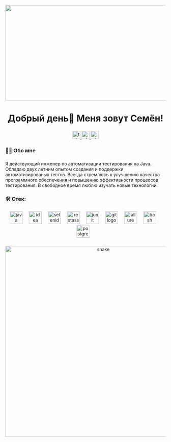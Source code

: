 <br clear="both">

<div align="center">
  <img height="300" width="600" src="https://user-images.githubusercontent.com/74038190/225813708-98b745f2-7d22-48cf-9150-083f1b00d6c9.gif"  />
</div>

###

<h1 align="center">Добрый день👋 Меня зовут Семён!</h1>

###

<div align=center>
  <a href="https://t.me/flangzzz" target="_blank">
    <img src="https://img.shields.io/static/v1?message=Telegram&logo=telegram&label=&color=2CA5E0&logoColor=white&labelColor=&style=for-the-badge" height="25" alt="telegram logo"  />
  </a>
  <a href="https://vk.com/flangz" target="_blank">
    <img src="https://img.shields.io/static/v1?message=VK&logo=vk&label=&color=0077FF&logoColor=white&labelColor=&style=for-the-badge" height="25" alt="whatsapp logo"  />
  </a>
  <a href="https://wa.me/79870650493" target="_blank">
    <img src="https://img.shields.io/static/v1?message=WhatsApp&logo=whatsapp&label=&color=25D366&logoColor=white&labelColor=&style=for-the-badge" height="25" alt="whatsapp logo"  />
  </a>
</div>

<h3 align="left">👩‍💻  Обо мне</h3>

###

<p align="left">Я действующий инженер по автоматизации тестирования на Java. Обладаю двух летним опытом создания и поддержки автоматизированых тестов. Всегда стремлюсь к улучшению качества программного обеспечения и повышению эффективности процессов тестирования. В свободное время люблю изучать новые технологии. </p>

###

<h3 align="left">🛠 Стек:</h3>

###

<div align="center">
  <img src="https://i.pinimg.com/originals/e9/94/61/e99461fdd5b3db8bdb3081d8acf5e524.png" height="40" alt="java logo"  />
  <img width="12" />
  <img src="https://upload.wikimedia.org/wikipedia/commons/thumb/9/9c/IntelliJ_IDEA_Icon.svg/2048px-IntelliJ_IDEA_Icon.svg.png" height="40" alt="idea logo"  />
  <img width="12" />
  <img src="https://sdcast.ksdaemon.ru/wp-content/uploads/2017/03/selenide-logo-big.png" height="40" alt="selenide logo"  />
  <img width="12" />
  <img src="https://avatars.githubusercontent.com/u/19369327?s=280&v=4" height="40" alt="restassured logo"  />
  <img width="12" />
  <img src="https://junit.org/junit5/assets/img/junit5-logo.png" height="40" alt="junit logo"  />
  <img width="12" />
  <img src="https://upload.wikimedia.org/wikipedia/commons/thumb/3/3f/Git_icon.svg/2048px-Git_icon.svg.png" height="40" alt="git logo"  />
  <img width="12" />
  <img src="https://avatars.githubusercontent.com/u/5879127?s=280&v=4" height="40" alt="allure logo"  />
  <img width="12" />
  <img src="https://cdn.simpleicons.org/gnubash/4EAA25" height="40" alt="bash logo"  />
  <img width="12" />
  <img src="https://upload.wikimedia.org/wikipedia/commons/thumb/2/29/Postgresql_elephant.svg/993px-Postgresql_elephant.svg.png" height="40" alt="postgresql logo"  />
  <img width="12" />
</div>

###

<p align="center">
 <img width="600" src="assets/github-snake.svg" alt="snake"/>
</p>

###
